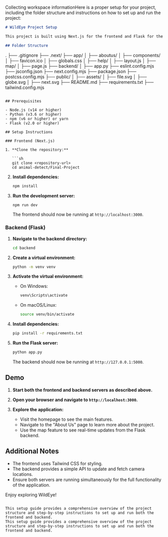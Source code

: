 Collecting workspace informationHere is a proper setup for your project, including the folder structure and instructions on how to set up and run the project:

```markdown
# WildEye Project Setup

This project is built using Next.js for the frontend and Flask for the backend. Follow the instructions below to set up and run the project.

## Folder Structure

```
.
├── .gitignore
├── .next/
├── app/
│   ├── aboutus/
│   ├── components/
│   ├── favicon.ico
│   ├── globals.css
│   ├── help/
│   ├── layout.js
│   ├── map/
│   ├── page.js
├── backend/
│   ├── app.py
├── eslint.config.mjs
├── jsconfig.json
├── next.config.mjs
├── package.json
├── postcss.config.mjs
├── public/
│   ├── assets/
│   ├── file.svg
│   ├── globe.svg
│   ├── next.svg
├── README.md
├── requirements.txt
├── tailwind.config.mjs
```

## Prerequisites

- Node.js (v14 or higher)
- Python (v3.6 or higher)
- npm (v6 or higher) or yarn
- Flask (v2.0 or higher)

## Setup Instructions

### Frontend (Next.js)

1. **Clone the repository:**

   ```sh
   git clone <repository-url>
   cd animal-detect/Final-Project
   ```

2. **Install dependencies:**

   ```sh
   npm install
   ```

3. **Run the development server:**

   ```sh
   npm run dev
   ```

   The frontend should now be running at `http://localhost:3000`.

### Backend (Flask)

1. **Navigate to the backend directory:**

   ```sh
   cd backend
   ```

2. **Create a virtual environment:**

   ```sh
   python -m venv venv
   ```

3. **Activate the virtual environment:**

   - On Windows:

     ```sh
     venv\Scripts\activate
     ```

   - On macOS/Linux:

     ```sh
     source venv/bin/activate
     ```

4. **Install dependencies:**

   ```sh
   pip install -r requirements.txt
   ```

5. **Run the Flask server:**

   ```sh
   python app.py
   ```

   The backend should now be running at `http://127.0.0.1:5000`.

## Demo

1. **Start both the frontend and backend servers as described above.**

2. **Open your browser and navigate to `http://localhost:3000`.**

3. **Explore the application:**
   - Visit the homepage to see the main features.
   - Navigate to the "About Us" page to learn more about the project.
   - Use the map feature to see real-time updates from the Flask backend.

## Additional Notes

- The frontend uses Tailwind CSS for styling.
- The backend provides a simple API to update and fetch camera locations.
- Ensure both servers are running simultaneously for the full functionality of the application.

Enjoy exploring WildEye!
```

This setup guide provides a comprehensive overview of the project structure and step-by-step instructions to set up and run both the frontend and backend.
This setup guide provides a comprehensive overview of the project structure and step-by-step instructions to set up and run both the frontend and backend.